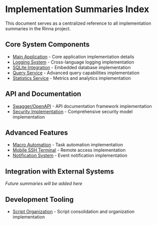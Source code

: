 # Implementation Summaries Index

This document serves as a centralized reference to all implementation summaries in the Rinna project.

## Core System Components

- [Main Application](main-application.md) - Core application implementation details
- [Logging System](logging-system.md) - Cross-language logging implementation
- [SQLite Integration](sqlite-integration.md) - Embedded database implementation
- [Query Service](query-service.md) - Advanced query capabilities implementation
- [Statistics Service](statistics-service.md) - Metrics and analytics implementation

## API and Documentation

- [Swagger/OpenAPI](swagger-openapi.md) - API documentation framework implementation
- [Security Implementation](security-implementation.md) - Comprehensive security model implementation

## Advanced Features

- [Macro Automation](macro-automation.md) - Task automation implementation
- [Mobile SSH Terminal](mobile-ssh-terminal.md) - Remote access implementation
- [Notification System](notification-system.md) - Event notification implementation

## Integration with External Systems

*Future summaries will be added here*

## Development Tooling

- [Script Organization](script-organization.md) - Script consolidation and organization implementation